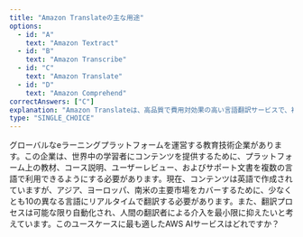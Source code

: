 ```yaml
---
title: "Amazon Translateの主な用途"
options:
  - id: "A"
    text: "Amazon Textract"
  - id: "B"
    text: "Amazon Transcribe"
  - id: "C"
    text: "Amazon Translate"
  - id: "D"
    text: "Amazon Comprehend"
correctAnswers: ["C"]
explanation: "Amazon Translateは、高品質で費用対効果の高い言語翻訳サービスで、複数言語間のテキスト翻訳を提供します。ウェブサイトやアプリケーションのコンテンツを様々な言語に翻訳するために使用されます。Amazon Textractは画像内のテキスト認識、Amazon Transcribeは音声からテキストへの変換、Amazon Comprehendはテキストからの感情分析の機能を提供します。\n\n参考: https://aws.amazon.com/jp/translate/"
type: "SINGLE_CHOICE"
---
```


グローバルなeラーニングプラットフォームを運営する教育技術企業があります。この企業は、世界中の学習者にコンテンツを提供するために、プラットフォーム上の教材、コース説明、ユーザーレビュー、およびサポート文書を複数の言語で利用できるようにする必要があります。現在、コンテンツは英語で作成されていますが、アジア、ヨーロッパ、南米の主要市場をカバーするために、少なくとも10の異なる言語にリアルタイムで翻訳する必要があります。また、翻訳プロセスは可能な限り自動化され、人間の翻訳者による介入を最小限に抑えたいと考えています。このユースケースに最も適したAWS AIサービスはどれですか？